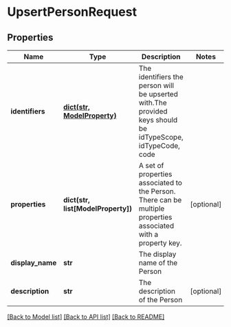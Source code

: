 # UpsertPersonRequest

## Properties
Name | Type | Description | Notes
------------ | ------------- | ------------- | -------------
**identifiers** | [**dict(str, ModelProperty)**](ModelProperty.md) | The identifiers the person will be upserted with.The provided keys should be idTypeScope, idTypeCode, code | 
**properties** | **dict(str, list[ModelProperty])** | A set of properties associated to the Person. There can be multiple properties associated with a property key. | [optional] 
**display_name** | **str** | The display name of the Person | 
**description** | **str** | The description of the Person | [optional] 

[[Back to Model list]](../README.md#documentation-for-models) [[Back to API list]](../README.md#documentation-for-api-endpoints) [[Back to README]](../README.md)


